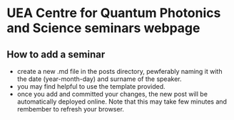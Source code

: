# UEA Centre for Quantum Photonics and Science seminars webpage

## How to add a seminar
- create a new .md file in the posts directory, pewferably naming it with the date (year-month-day) and surname of the speaker.
- you may find helpful to use the template provided.
- once you add and committed your changes, the new post will be automatically deployed online. Note that this may take few minutes and rembember to refresh your browser. 


